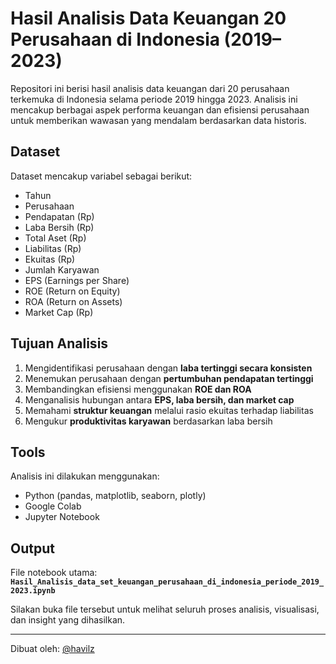 # Hasil Analisis Data Keuangan 20 Perusahaan di Indonesia (2019–2023)

Repositori ini berisi hasil analisis data keuangan dari 20 perusahaan terkemuka di Indonesia selama periode 2019 hingga 2023. Analisis ini mencakup berbagai aspek performa keuangan dan efisiensi perusahaan untuk memberikan wawasan yang mendalam berdasarkan data historis.

## Dataset

Dataset mencakup variabel sebagai berikut:
- Tahun
- Perusahaan
- Pendapatan (Rp)
- Laba Bersih (Rp)
- Total Aset (Rp)
- Liabilitas (Rp)
- Ekuitas (Rp)
- Jumlah Karyawan
- EPS (Earnings per Share)
- ROE (Return on Equity)
- ROA (Return on Assets)
- Market Cap (Rp)

## Tujuan Analisis

1. Mengidentifikasi perusahaan dengan **laba tertinggi secara konsisten**
2. Menemukan perusahaan dengan **pertumbuhan pendapatan tertinggi**
3. Membandingkan efisiensi menggunakan **ROE dan ROA**
4. Menganalisis hubungan antara **EPS, laba bersih, dan market cap**
5. Memahami **struktur keuangan** melalui rasio ekuitas terhadap liabilitas
6. Mengukur **produktivitas karyawan** berdasarkan laba bersih

## Tools

Analisis ini dilakukan menggunakan:
- Python (pandas, matplotlib, seaborn, plotly)
- Google Colab
- Jupyter Notebook

## Output

File notebook utama:  
**`Hasil_Analisis_data_set_keuangan_perusahaan_di_indonesia_periode_2019_2023.ipynb`**

Silakan buka file tersebut untuk melihat seluruh proses analisis, visualisasi, dan insight yang dihasilkan.

---

Dibuat oleh: [@havilz](https://github.com/havilz)
